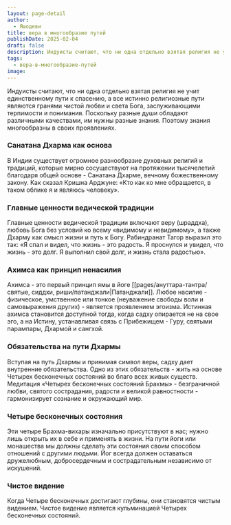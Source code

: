 ```yaml
---
layout: page-detail
author:
  - Яшодеви
title: вера в многообразие путей
publishDate: 2025-02-04
draft: false
description: Индуисты считают, что ни одна отдельно взятая религия не учит единственному пути к спасению, а все истинно религиозные пути являются гранями чистой любви и света Бога, заслуживающими терпимости и понимания. Поскольку разные души обладают различными качествами, им нужны разные знания. Поэтому знания многообразны в своих проявлениях.
tags:
  - вера-в-многообразие-путей
image:
---
```

Индуисты считают, что ни одна отдельно взятая религия не учит единственному пути к спасению, а все истинно религиозные пути являются гранями чистой любви и света Бога, заслуживающими терпимости и понимания. Поскольку разные души обладают различными качествами, им нужны разные знания. Поэтому знания многообразны в своих проявлениях.

### Санатана Дхарма как основа

В Индии существует огромное разнообразие духовных религий и традиций, которые мирно сосуществуют на протяжении тысячелетий благодаря общей основе - Санатана Дхарме, вечному божественному закону. Как сказал Кришна Арджуне: «Кто как ко мне обращается, в таком облике я и являюсь человеку».

### Главные ценности ведической традиции

Главные ценности ведической традиции включают веру (шраддха), любовь Бога без условий ко всему «видимому и невидимому», а также Дхарму как смысл жизни и путь к Богу. Рабиндранат Тагор выразил это так: «Я спал и видел, что жизнь - это радость. Я проснулся и увидел, что жизнь - это долг. Я выполнил свой долг, и жизнь стала радостью».

### Ахимса как принцип ненасилия

Ахимса - это первый принцип ямы в йоге [[pages/ануттара-тантра/святые, сиддхи, риши/патанджали|Патанджали]]. Любое насилие - физическое, умственное или тонкое (неуважение свободы воли и самовыражения других) - является проявлением эгоизма. Истинная ахимса становится доступной тогда, когда садху опирается не на свое эго, а на Истину, устанавливая связь с Прибежищем - Гуру, святыми парампары, Дхармой и сангхой.

### Обязательства на пути Дхармы

Вступая на путь Дхармы и принимая символ веры, садху дает внутренние обязательства. Одно из этих обязательств - жить на основе Четырех бесконечных состояний во благо всех живых существ. Медитация «Четырех бесконечных состояний Брахмы» - безграничной любви, святого сострадания, радости и великой равностности - гармонизирует сознание и окружающий мир.

### Четыре бесконечных состояния

Эти четыре Брахма-вихары изначально присутствуют в нас; нужно лишь открыть их в себе и применять в жизни. На пути йоги или монашества мы должны сделать эти состояния своим способом отношений с другими людьми. Йог всегда должен оставаться дружелюбным, добросердечным и сострадательным независимо от искушений.

### Чистое видение

Когда Четыре бесконечных достигают глубины, они становятся чистым видением. Чистое видение является кульминацией Четырех бесконечных состояний.